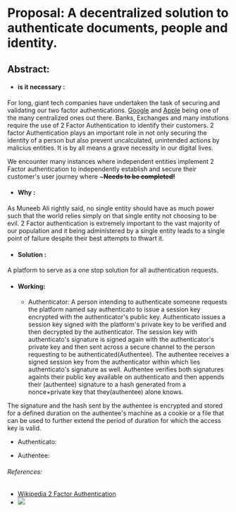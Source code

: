 # Proposal: A decentralized solution to authenticate documents, people and identity.

## Abstract: 

- #### is it necessary :
For long, giant tech companies have undertaken the task of securing and validating our two factor authentications. [Google](https://www.google.com/landing/2step/) and [Apple](https://support.apple.com/en-in/HT204915) being one of the many centralized ones out there. 
Banks, Exchanges and many instutions require the use of 2 Factor Authentication to identify their customers. 2 factor Authentication plays an important role in not only securing the identity of a person but also prevent uncalculated, unintended actions by malicius entities. It is by all means a grave necessity in our digital lives.

We encounter many instances where independent entities implement 2 Factor authentication to independently establish and secure their customer's user journey where ~~~__Needs to be completed!__~~

- #### Why :

As Muneeb Ali rightly said, no single entity should have as much power such that the world relies simply on that single entity not choosing to be evil. 2 Factor authentication is extremely important to the vast majority of our population and it being administered by a single entity leads to a single point of failure despite their best attempts to thwart it.

- #### Solution :
A platform to serve as a one stop solution for all authentication requests.

- #### Working:
  - Authenticator:
    A person intending to authenticate someone requests the platform named say authenticato to issue a session key encrypted with the authenticator's public key.
Authenticato issues a session key signed with the platform's private key to be verified and then decrypted by the authenticator. The session key with authenticato's signature is signed again with the authenticator's private key and then sent across a secure channel to the person requesting to be authenticated(Authentee). The authentee receives a signed session key from the authenticator within which lies authenticato's signature as well.
Authentee verifies both signatures againts their public key available on authenticato and then appends their (authentee) signature to a hash generated from a nonce+private key that they(authentee) alone knows.

The signature and the hash sent by the authentee is encrypted and stored for a defined duration on the authentee's machine as a cookie or a file that can be used to further extend the period of duration for which the access key is valid.

 - Authenticato:

 - Authentee:

###### References:
- [Wikipedia 2 Factor Authentication](https://en.wikipedia.org/wiki/Multi-factor_authentication)
- [![](https://img.youtube.com/vi/qtOIh93Hvuw/maxresdefault.jpg)](https://www.youtube.com/watch?v=qtOIh93Hvuw)
